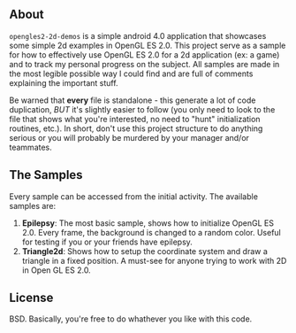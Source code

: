 ## About

`opengles2-2d-demos` is a simple android 4.0 application that showcases some simple 2d examples in OpenGL ES 2.0. This project serve as a sample for how to effectively use OpenGL ES 2.0 for a 2d application (ex: a game) and to track my personal progress on the subject. All samples are made in the most legible possible way I could find and are full of comments explaining the important stuff.

Be warned that **every** file is standalone - this generate a lot of code duplication, *BUT* it's slightly easier to follow (you only need to look to the file that shows what you're interested, no need to "hunt" initialization routines, etc.). In short, don't use this project structure to do anything serious or you will probably be murdered by your manager and/or teammates.

## The Samples

Every sample can be accessed from the initial activity. The available samples are:

1. **Epilepsy**: The most basic sample, shows how to initialize OpenGL ES 2.0. Every frame, the background is changed to a random color. Useful for testing if you or your friends have epilepsy.
2. **Triangle2d**: Shows how to setup the coordinate system and draw a triangle in a fixed position. A must-see for anyone trying to work with 2D in Open GL ES 2.0.

## License
BSD. Basically, you're free to do whathever you like with this code.
